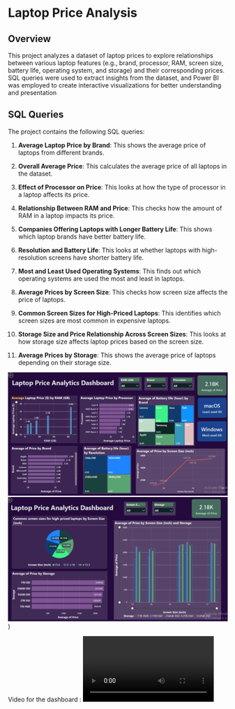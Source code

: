 # Laptop Price Analysis

## Overview
This project analyzes a dataset of laptop prices to explore relationships between various laptop features (e.g., brand, processor, RAM, screen size, battery life, operating system, and storage) and their corresponding prices. SQL queries were used to extract insights from the dataset, and Power BI was employed to create interactive visualizations for better understanding and presentation

## SQL Queries
The project contains the following SQL queries:

1. **Average Laptop Price by Brand**: This shows the average price of laptops from different brands.

2. **Overall Average Price**: This calculates the average price of all laptops in the dataset.

3. **Effect of Processor on Price**: This looks at how the type of processor in a laptop affects its price.

4. **Relationship Between RAM and Price**: This checks how the amount of RAM in a laptop impacts its price.

5. **Companies Offering Laptops with Longer Battery Life**: This shows which laptop brands have better battery life.

6. **Resolution and Battery Life**: This looks at whether laptops with high-resolution screens have shorter battery life.

7. **Most and Least Used Operating Systems**: This finds out which operating systems are used the most and least in laptops.

8. **Average Prices by Screen Size**: This checks how screen size affects the price of laptops.

9. **Common Screen Sizes for High-Priced Laptops**: This identifies which screen sizes are most common in expensive laptops.

10. **Storage Size and Price Relationship Across Screen Sizes**: This looks at how storage size affects laptop prices based on the screen size.

11. **Average Prices by Storage**: This shows the average price of laptops depending on their storage size.

![Screenshot of Project](https://github.com/MariamGhanim/Laptop-Price-Analysis/blob/main/dashboardpic1.png)
![Screenshot of Project](https://github.com/MariamGhanim/Laptop-Price-Analysis/blob/main/dashboardpic2.png))

Video for the dashboard :
![here](https://github.com/MariamGhanim/Laptop-Price-Analysis/blob/main/DashboardRec%20(1).mp4)
